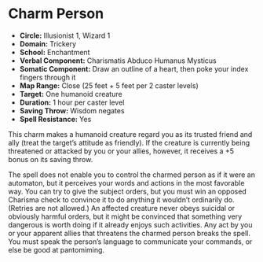 # Charm Person

- **Circle:** Illusionist 1, Wizard 1
- **Domain:** Trickery
- **School:** Enchantment
- **Verbal Component:** Charismatis Abduco Humanus Mysticus
- **Somatic Component:** Draw an outline of a heart, then poke your index fingers through it
- **Map Range:** Close (25 feet + 5 feet per 2 caster levels)
- **Target:** One humanoid creature
- **Duration:** 1 hour per caster level
- **Saving Throw:** Wisdom negates
- **Spell Resistance:** Yes

This charm makes a humanoid creature regard you as its trusted friend and ally (treat the target’s attitude as friendly). If the creature is currently being threatened or attacked by you or your allies, however, it receives a +5 bonus on its saving throw.

The spell does not enable you to control the charmed person as if it were an automaton, but it perceives your words and actions in the most favorable way. You can try to give the subject orders, but you must win an opposed Charisma check to convince it to do anything it wouldn’t ordinarily do. (Retries are not allowed.) An affected creature never obeys suicidal or obviously harmful orders, but it might be convinced that something very dangerous is worth doing if it already enjoys such activities. Any act by you or your apparent allies that threatens the charmed person breaks the spell. You must speak the person’s language to communicate your commands, or else be good at pantomiming.
